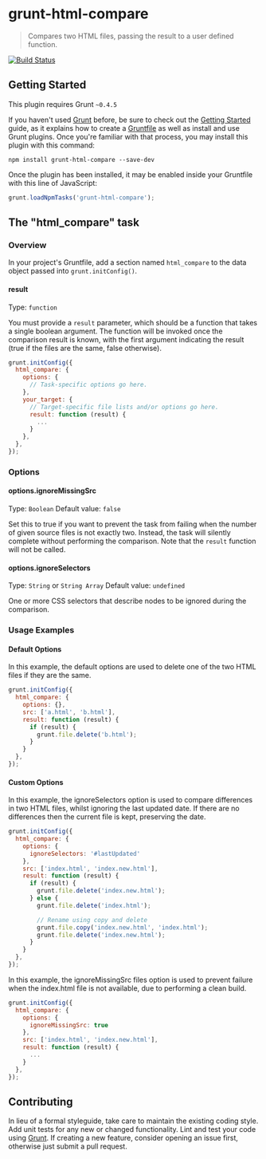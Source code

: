 # grunt-html-compare

> Compares two HTML files, passing the result to a user defined function.

[![Build Status](https://travis-ci.org/barnabycolby/grunt-html-compare.svg?branch=master)](https://travis-ci.org/barnabycolby/grunt-html-compare)

## Getting Started
This plugin requires Grunt `~0.4.5`

If you haven't used [Grunt](http://gruntjs.com/) before, be sure to check out the [Getting Started](http://gruntjs.com/getting-started) guide, as it explains how to create a [Gruntfile](http://gruntjs.com/sample-gruntfile) as well as install and use Grunt plugins. Once you're familiar with that process, you may install this plugin with this command:

```shell
npm install grunt-html-compare --save-dev
```

Once the plugin has been installed, it may be enabled inside your Gruntfile with this line of JavaScript:

```js
grunt.loadNpmTasks('grunt-html-compare');
```

## The "html_compare" task

### Overview
In your project's Gruntfile, add a section named `html_compare` to the data object passed into `grunt.initConfig()`.

#### result
Type: `function`

You must provide a `result` parameter, which should be a function that takes a single boolean argument. The function will be invoked once the comparison result is known, with the first argument indicating the result (true if the files are the same, false otherwise).

```js
grunt.initConfig({
  html_compare: {
    options: {
      // Task-specific options go here.
    },
    your_target: {
      // Target-specific file lists and/or options go here.
      result: function (result) {
        ...
      }
    },
  },
});
```

### Options

#### options.ignoreMissingSrc
Type: `Boolean`
Default value: `false`

Set this to true if you want to prevent the task from failing when the number of given source files is not exactly two. Instead, the task will silently complete without performing the comparison. Note that the `result` function will not be called.

#### options.ignoreSelectors
Type: `String` or `String Array`
Default value: `undefined`

One or more CSS selectors that describe nodes to be ignored during the comparison.

### Usage Examples

#### Default Options
In this example, the default options are used to delete one of the two HTML files if they are the same.

```js
grunt.initConfig({
  html_compare: {
    options: {},
    src: ['a.html', 'b.html'],
    result: function (result) {
      if (result) {
        grunt.file.delete('b.html');
      }
    }
  },
});
```

#### Custom Options
In this example, the ignoreSelectors option is used to compare differences in two HTML files, whilst ignoring the last updated date. If there are no differences then the current file is kept, preserving the date.

```js
grunt.initConfig({
  html_compare: {
    options: {
      ignoreSelectors: '#lastUpdated'
    },
    src: ['index.html', 'index.new.html'],
    result: function (result) {
      if (result) {
        grunt.file.delete('index.new.html');
      } else {
        grunt.file.delete('index.html');

        // Rename using copy and delete
        grunt.file.copy('index.new.html', 'index.html');
        grunt.file.delete('index.new.html');
      }
    }
  },
});
```

In this example, the ignoreMissingSrc files option is used to prevent failure when the index.html file is not available, due to performing a clean build.

```js
grunt.initConfig({
  html_compare: {
    options: {
      ignoreMissingSrc: true
    },
    src: ['index.html', 'index.new.html'],
    result: function (result) {
      ...
    }
  },
});
```

## Contributing
In lieu of a formal styleguide, take care to maintain the existing coding style. Add unit tests for any new or changed functionality. Lint and test your code using [Grunt](http://gruntjs.com/). If creating a new feature, consider opening an issue first, otherwise just submit a pull request.
